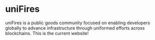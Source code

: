 # uniFires

uniFires is a public goods community focused on enabling developers globally to advance infrastructure through uniformed efforts across blockchains. This is the current website!